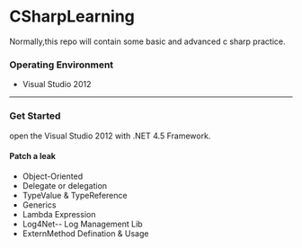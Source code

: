 # CSharpLearning
Normally,this repo will contain some basic and advanced c sharp practice.



### Operating Environment

- Visual Studio 2012


---

### Get Started 

open  the Visual Studio 2012 with .NET 4.5 Framework.

#### Patch a leak

- Object-Oriented
- Delegate or delegation
- TypeValue & TypeReference
- Generics
- Lambda Expression
- Log4Net-- Log Management Lib
- ExternMethod Defination & Usage

